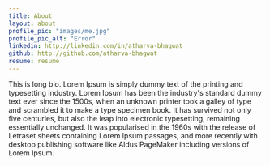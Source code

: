 ```yaml
---
title: About
layout: about
profile_pic: "images/me.jpg"
profile_pic_alt: "Error"
linkedin: http://linkedin.com/in/atharva-bhagwat
github: http://github.com/atharva-bhagwat
resume: resume
---
```


This is long bio.
Lorem Ipsum is simply dummy text of the printing and typesetting industry. Lorem Ipsum has been the industry's standard dummy text ever since the 1500s, when an unknown printer took a galley of type and scrambled it to make a type specimen book. It has survived not only five centuries, but also the leap into electronic typesetting, remaining essentially unchanged. It was popularised in the 1960s with the release of Letraset sheets containing Lorem Ipsum passages, and more recently with desktop publishing software like Aldus PageMaker including versions of Lorem Ipsum.